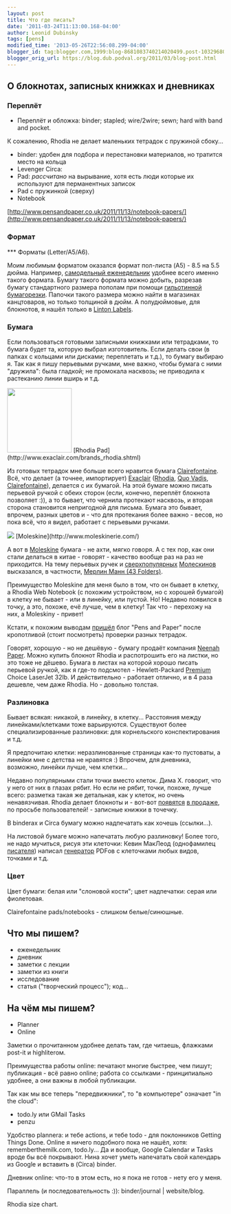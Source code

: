 ```yaml
---
layout: post
title: Что где писать?
date: '2011-03-24T11:13:00.168-04:00'
author: Leonid Dubinsky
tags: [pens]
modified_time: '2013-05-26T22:56:08.299-04:00'
blogger_id: tag:blogger.com,1999:blog-8681083740214020499.post-1032968076945754685
blogger_orig_url: https://blog.dub.podval.org/2011/03/blog-post.html
---
```


## О блокнотах, записных книжках и дневниках ##

### Переплёт ###

- Переплёт и обложка: binder; stapled; wire/2wire; sewn; hard with band and pocket.</div>

К сожалению, Rhodia не делает маленьких тетрадок с пружиной сбоку...

- binder: удобен для подбора и перестановки материалов, но тратится место на кольца
- Levenger Circa:
- Pad: *рассчитано* на вырывание, хотя есть люди которые их используют для перманентных записок
- Pad с пружинкой (сверху)
- Notebook

[http://www.pensandpaper.co.uk/2011/11/13/notebook-papers/](http://www.pensandpaper.co.uk/2011/11/13/notebook-papers/)

### Формат ###

*** Форматы (Letter/A5/A6).</div>

Моим любимым форматом оказался формат пол-листа (A5) - 8.5 на 5.5 дюйма.
Например, [самодельный еженедельник](http://diyplanner.com/) удобнее всего именно такого формата.
Бумагу такого формата можно добыть, разрезав бумагу стандартного размера пополам при помощи
[гильотинной бумагорезки](http://www.shoplet.com/office/db/GBC9115.html).
Папочки такого размера можно найти в магазинах канцтоваров, но только толщиной в дюйм.
А полудюймовые, для блокнотов, я нашёл только в [Linton Labels](http://www.lintonlabels.com/littleringbinders.html).

### Бумага ###

Если пользоваться готовыми записными книжками или тетрадками, то бумага будет та, которую выбрал изготовитель.
Если делать свои (в папках с кольцами или дисками; переплетать и т.д.), то бумагу выбираю я. Так как я пишу
перьевыми ручками, мне важно, чтобы бумага с ними "дружила": была гладкой; не промокала насквозь; не приводила к
растеканию линии вширь и т.д.

<img height="150" src="http://ecx.images-amazon.com/images/I/31sTvnGhwIL._SL500_SS100_.jpg"/>
[Rhodia Pad](http://www.exaclair.com/brands_rhodia.shtml)

Из готовых тетрадок мне больше всего нравится бумага
[Clairefontaine](http://www.exaclair.com/brands_clairefontaine.shtml). Всё, что делает (а точнее, импортирует)
[Exaclair](http://www.exaclair.com/) ([Rhodia](http://www.rhodiapads.com/), [Quo Vadis](http://www.quovadisplanners.com/),
[Clairefontaine](http://www.exaclair.com/brands_clairefontaine.shtml)), делается с их бумагой. На этой бумаге можно
писать перьевой ручкой с обеих сторон (если, конечно, переплёт блокнота позволяет :)), а то бывает, что чернила
протекают насквозь, и вторая сторона становится непригодной для письма. Бумага это бывает, впрочем, разных цветов
и - что для протекания более важно - весов, но пока всё, что я видел, работает с перьевыми ручками.

<img src="https://us.moleskine.com/ccstore/v1/images/?source=/file/v1540515749100104048/products/gtin_9788883701658_01_1500x1500.jpg&height=300&width=300"/>
[Moleskine](http://www.moleskinerie.com/)

А вот в [Moleskine](http://en.wikipedia.org/wiki/Moleskine) бумага - не ахти, мягко говоря. А с тех пор, как они стали
делаться в китае - говорят - качество вообще раз на раз не приходится. На тему перьевых ручек и
[сверхпопулярных](http://www.nibs.com/AccessoriesMoleskineNotebooks.html) [Молескинов](http://en.wikipedia.org/wiki/Moleskine)
высказался, в частности, [Мерлин Манн (43 Folders)](http://wiki.43folders.com/index.php/Moleskine_Friendly_Fountain_Pens).

Преимущество Moleskine для меня было в том, что он бывает в клетку, а Rhodia Web Notebook (с похожим устройством, но с хорошей бумагой) в клетку не бывает - или в линейку, или пустой. Но! Недавно появился в точку, а это, похоже, ечё лучше, чем в клетку! Так что - перехожу на них, а Moleskinу - привет!

Кстати, к похожим выводам <a href="http://www.pensandpaper.co.uk/2011/11/13/notebook-papers/">пришёл</a> блог "Pens and Paper" после кропотливой (стоит посмотреть) проверки разных тетрадок.

Говорят, хорошую - но не дешёвую - бумагу продаёт компания <a href="http://www.neenahpaper.com/">Neenah Paper</a>. Можно купить блокнот Rhodia и распотрошить его на листки, но это тоже не дёшево. </span>Бумага в листах на которой хорошо писать перьевой ручкой, как я где-то подсмотел - Hewlett-Packard <a href="http://www.shoplet.com/office/db/HEW113100.html">Premium</a> Choice LaserJet 32lb. И действительно - работает отлично, и в 4 раза дешевле, чем даже Rhodia. Но - довольно толстая.

### Разлиновка ###

Бывает всякая: никакой, в линейку, в клетку... Расстояния между линейками/клетками тоже варьируются. Существуют более
специализированные разлиновки: для корнельского конспектирования и т.д.

Я предпочитаю клетки: неразлинованные страницы как-то пустоваты, а линейки мне с детства не нравятся :) Впрочем, для
дневника, возможно, линейки лучше, чем клетки...

Недавно популярными стали точки вместо клеток. Дима Х. говорит, что у него от них в глазах рябит. Но если не рябит,
точки, похоже, лучше всего: разметка такая же детальная, как у клеток, но очень ненавязчивая. Rhodia делает блокноты
и - вот-вот [появятся](http://rhodiadrive.com/2010/11/23/dotwebbie-rhodiaresponds/)
[в продаже](http://rhodiadrive.com/2011/01/27/rhodia-responds-your-dotwebbie/), по просьбе пользователей! - записные
книжки в точечку.

В binderах и Circa бумагу можно надпечатать как хочешь (ссылки...).

На листовой бумаге можно напечатать любую разлиновку! Более того, не надо мучиться, рисуя эти клеточки: Кевин МакЛеод
(однофамилец [писателя](http://en.wikipedia.org/wiki/Ken_MacLeod)) написал [генератор](http://www.incompetech.com/graphpaper/)
PDFов с клеточками любых видов, точками и т.д.

### Цвет ###

Цвет бумаги: белая или "слоновой кости"; цвет надпечатки: серая или фиолетовая.

Clairefontaine pads/notebooks - слишком белые/синюшные.

## Что мы пишем? ##

- еженедельник
- дневник
- заметки с лекции
- заметки из книги
- исследование
- статья ("творческий процесс"); код...


## На чём мы пишем? ##

- Planner
- Online

Заметки о прочитанном удобнее делать там, где читаешь, флажками post-it и highliterом.

Преимущества работы online: печатают многие быстрее, чем пишут; публикация - всё равно online; работа со ссылками -
принципиально удобнее, а они важны в любой публикации.

Так как мы все теперь "передвижники", то "в компьютере" означает "in the cloud":
- todo.ly или GMail Tasks
- penzu

Удобство plannerа: и тебе actions, и тебе todo - для поклонников Getting Things Done.
Online я ничего подобного пока не нашёл, хотя: rememberthemilk.com, todo.ly...
Да и вообще, Google Calendar и Tasks вроде бы всё покрывают. Нина хочет уметь напечатать свой календарь из Google и вставить в (Circa) binder.

Дневник online: что-то в этом есть, но я пока не готов - нету его у меня.



Параллель (и последовательность :)): binder/journal | website/blog.

Rhodia size chart.
